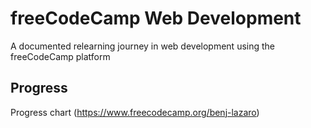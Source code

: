 # freeCodeCamp Web Development

A documented relearning journey in web development using the freeCodeCamp platform

## Progress

Progress chart (https://www.freecodecamp.org/benj-lazaro)
